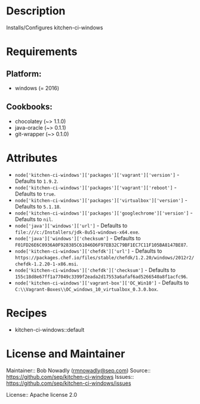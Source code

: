 # Description

Installs/Configures kitchen-ci-windows

# Requirements

## Platform:

* windows (= 2016)

## Cookbooks:

* chocolatey (~> 1.1.0)
* java-oracle (~> 0.1.1)
* git-wrapper (~> 0.1.0)

# Attributes

* `node['kitchen-ci-windows']['packages']['vagrant']['version']` -  Defaults to `1.9.2`.
* `node['kitchen-ci-windows']['packages']['vagrant']['reboot']` -  Defaults to `true`.
* `node['kitchen-ci-windows']['packages']['virtualbox']['version']` -  Defaults to `5.1.18`.
* `node['kitchen-ci-windows']['packages']['googlechrome']['version']` -  Defaults to `nil`.
* `node['java']['windows']['url']` -  Defaults to `file:///c:/Installers/jdk-8u51-windows-x64.exe`.
* `node['java']['windows']['checksum']` -  Defaults to `F01FD26E6C0936A0F928385C61046D6F97EB32C79BF1EC7C11F105BA8147BE87`.
* `node['kitchen-ci-windows']['chefdk']['url']` -  Defaults to `https://packages.chef.io/files/stable/chefdk/1.2.20/windows/2012r2/chefdk-1.2.20-1-x86.msi`.
* `node['kitchen-ci-windows']['chefdk']['checksum']` -  Defaults to `155c18d8e67ff1a77049c3399f2eada2d17553a6afaf6ad5266540a8f1acfc96`.
* `node['kitchen-ci-windows']['vagrant-box']['OC_Win10']` -  Defaults to `C:\\Vagrant-Boxes\\OC_windows_10_virtualbox_0.3.0.box`.

# Recipes

* kitchen-ci-windows::default

# License and Maintainer

Maintainer:: Bob Nowadly (<rmnowadly@sep.com>)
Source:: https://github.com/sep/kitchen-ci-windows
Issues:: https://github.com/sep/kitchen-ci-windows/issues

License:: Apache license 2.0
